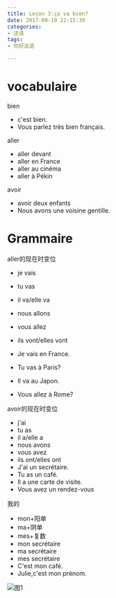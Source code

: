 ```yaml
---
title: Leçon 3:ça va bien?
date: 2017-09-19 22:15:39
categories:
- 法语
tags:
- 你好法语

---
```

# vocabulaire

bien
+ c'est bien.
+ Vous parlez très bien français.


aller

+ aller devant
+ aller en France
+ aller au cinéma
+ aller à Pékin

avoir
+  avoir deux enfants
+  Nous avons une voisine gentille.


# Grammaire

aller的现在时变位
+ je vais
+ tu vas
+ il va/elle va
+ nous allons
+ vous allez
+ ils vont/elles vont

+ Je vais en France.
+ Tu vas à Paris?
+ Il va au Japon.
+ Vous allez à Rome?

avoir的现在时变位
+ j'ai
+ tu as
+ il a/elle a
+ nous avons
+ vous avez
+ ils ont/elles ont
+ J'ai un secrétaire.
+ Tu as un café.
+ Il a une carte de visite.
+ Vous avez un rendez-vous

我的
 + mon+阳单
 + ma+阴单
 + mes+复数
 + mon secrétaire
 + ma secrétaire
 + mes secrétaire
 + C'est mon café.
 + Julie,c'est mon prénom.

![图1](/img/你好法语_Lecon3_ça_va_bien-1.png)

 

